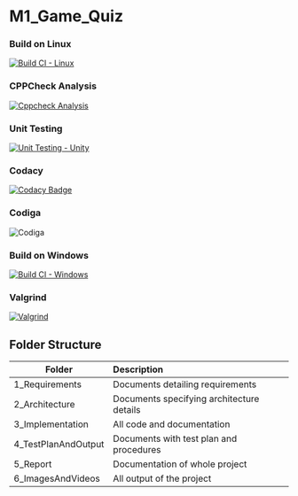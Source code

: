 # M1_Game_Quiz

### Build on Linux
[![Build CI - Linux](https://github.com/Karthikeyan1411/M1_Game_Quiz/actions/workflows/c-cpp.yml/badge.svg)](https://github.com/Karthikeyan1411/M1_Game_Quiz/actions/workflows/c-cpp.yml)
### CPPCheck Analysis
[![Cppcheck Analysis](https://github.com/Karthikeyan1411/M1_Game_Quiz/actions/workflows/cppcheck_analysis.yml/badge.svg)](https://github.com/Karthikeyan1411/M1_Game_Quiz/actions/workflows/cppcheck_analysis.yml)
### Unit Testing
[![Unit Testing - Unity](https://github.com/Karthikeyan1411/M1_Game_Quiz/actions/workflows/unit_testing.yml/badge.svg)](https://github.com/Karthikeyan1411/M1_Game_Quiz/actions/workflows/unit_testing.yml)
### Codacy
[![Codacy Badge](https://app.codacy.com/project/badge/Grade/6d2b1cd988dc48b790e5ec7db79cc4f8)](https://www.codacy.com/gh/Karthikeyan1411/M1_Game_Quiz/dashboard?utm_source=github.com&amp;utm_medium=referral&amp;utm_content=Karthikeyan1411/M1_Game_Quiz&amp;utm_campaign=Badge_Grade)
### Codiga
![Codiga](https://api.codiga.io/project/32299/status/svg)
### Build on Windows
[![Build CI - Windows](https://github.com/Karthikeyan1411/M1_Game_Quiz/actions/workflows/build_on_window.yml/badge.svg)](https://github.com/Karthikeyan1411/M1_Game_Quiz/actions/workflows/build_on_window.yml)
### Valgrind
[![Valgrind](https://github.com/Karthikeyan1411/M1_Game_Quiz/actions/workflows/valgrind_check.yml/badge.svg)](https://github.com/Karthikeyan1411/M1_Game_Quiz/actions/workflows/valgrind_check.yml)

## Folder Structure
| Folder | Description |
| -------|:------------|
| 1_Requirements | Documents detailing requirements |
| 2_Architecture | Documents specifying architecture details |
| 3_Implementation | All code and documentation |
| 4_TestPlanAndOutput | Documents with test plan and procedures |
| 5_Report | Documentation of whole project |
| 6_ImagesAndVideos | All output of the project |
